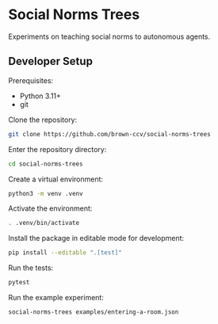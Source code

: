 # Social Norms Trees
Experiments on teaching social norms to autonomous agents.

## Developer Setup

Prerequisites:
- Python 3.11+
- git

Clone the repository:
```bash
git clone https://github.com/brown-ccv/social-norms-trees
```

Enter the repository directory:
```bash
cd social-norms-trees
```

Create a virtual environment:
```bash
python3 -m venv .venv
```

Activate the environment:
```bash
. .venv/bin/activate
```

Install the package in editable mode for development:
```bash
pip install --editable ".[test]"
```

Run the tests:
```bash
pytest
```

Run the example experiment:
```bash
social-norms-trees examples/entering-a-room.json
```

